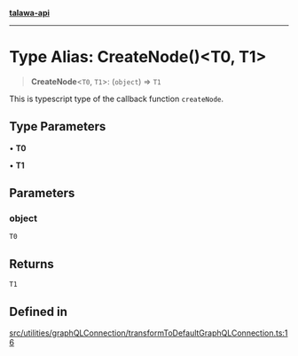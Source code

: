 [**talawa-api**](../../../../README.md)

***

# Type Alias: CreateNode()\<T0, T1\>

> **CreateNode**\<`T0`, `T1`\>: (`object`) => `T1`

This is typescript type of the callback function `createNode`.

## Type Parameters

• **T0**

• **T1**

## Parameters

### object

`T0`

## Returns

`T1`

## Defined in

[src/utilities/graphQLConnection/transformToDefaultGraphQLConnection.ts:16](https://github.com/Suyash878/talawa-api/blob/b5a9d8b4a1ea678a3d6f5b710b3721f91a3052fc/src/utilities/graphQLConnection/transformToDefaultGraphQLConnection.ts#L16)

